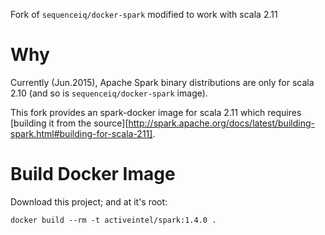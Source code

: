 Fork of `sequenceiq/docker-spark` modified to work with scala 2.11

# Why

Currently (Jun.2015), Apache Spark binary distributions are only for scala 2.10 (and so is `sequenceiq/docker-spark` image).  

This fork provides an spark-docker image for scala 2.11 which requires [building it from the source][http://spark.apache.org/docs/latest/building-spark.html#building-for-scala-211].


# Build Docker Image

Download this project; and at it's root:

`docker build --rm -t activeintel/spark:1.4.0 .`


